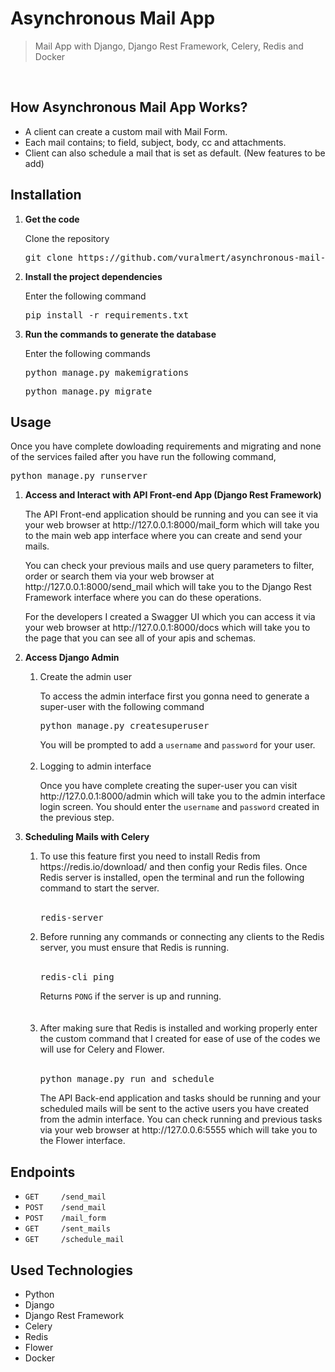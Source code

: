 <h1>Asynchronous Mail App</h1>
<blockquote>Mail App with Django, Django Rest Framework, Celery, Redis and Docker</blockquote>
<br>
<h2>How Asynchronous Mail App Works?</h2>
<ul>
<li>A client can create a custom mail with Mail Form.
<li>Each mail contains; to field, subject, body, cc and attachments.
<li>Client can also schedule a mail that is set as default. (New features to be add)
</ul>
<h2>Installation</h2>
<ol>
<li><b>Get the code</b>
<p>Clone the repository<pre>git clone https://github.com/vuralmert/asynchronous-mail-celery.git</pre></p>
<li><b>Install the project dependencies</b>
<p>Enter the following command<pre>pip install -r requirements.txt</pre></p>
<li><b>Run the commands to generate the database</b>
<p>Enter the following commands<pre>python manage.py makemigrations</pre><pre>python manage.py migrate</pre></p></ol>
<h2>Usage</h2>
<p>Once you have complete dowloading requirements and migrating and none of the services failed after you have run the following command,<pre>python manage.py runserver</pre>
<ol>
<li><b>Access and Interact with API Front-end App (Django Rest Framework)</b></li>
<p>The API Front-end application should be running and you can see it via your web browser at <a href="http://127.0.0.1:8000/mail_form/"></a>http://127.0.0.1:8000/mail_form which will take you to the main web app interface where
you can create and send your mails.</p>
<p>You can check your previous mails and use query parameters to filter, order or search them via your web browser at <a href="http://127.0.0.1:8000/send_mail/"></a>http://127.0.0.1:8000/send_mail which will take you to the Django Rest Framework interface where you can do these operations.</p>
<p>For the developers I created a Swagger UI which you can access it via your web browser at  <a href="http://127.0.0.1:8000/docs/"></a>http://127.0.0.1:8000/docs which will take you
to the page that you can see all of your apis and schemas.</p>
<li><b>Access Django Admin</b></li>
<ol>
<li>Create the admin user</li>
<p>To access the admin interface first you gonna need to generate a super-user with the following command<pre>python manage.py createsuperuser</pre>You will be prompted to add a <code>username</code> and <code>password</code> for your user.<br></br>
<li>Logging to admin interface</li>
<p>Once you have complete creating the super-user you can visit <a href="http://127.0.0.1:8000/admin/"></a>http://127.0.0.1:8000/admin which will take you to the admin interface login screen. You should enter the <code>username</code> and <code>password</code> created in the previous step.
</ol>
<li><b>Scheduling Mails with Celery</b></li>
<ol>
<li>To use this feature first you need to install Redis from <a href="https://redis.io/download/"></a>https://redis.io/download/ and then config your Redis files. Once Redis server is installed, open the terminal and run the following command to start the server.<br></br><pre>redis-server</pre></li>
<li>Before running any commands or connecting any clients to the Redis server, you must ensure that Redis is running.<br></br><pre>redis-cli ping</pre>Returns <code>PONG</code> if the server is up and running.</li><br></br>
<li>After making sure that Redis is installed and working properly enter the custom command that I created for ease of use of the codes we will use for Celery and Flower.<br></br><pre>python manage.py run_and_schedule</pre></li>
<p>The API Back-end application and tasks should be running and your scheduled mails will be sent to the active users you have created from the admin interface. You can check running and previous tasks via your web browser at <a href="http://127.0.0.6:5555/"></a>http://127.0.0.6:5555 which will take you to the Flower interface.</p> 
</ol></ol>
<h2>Endpoints</h2>
<ul>
<li><code>GET     /send_mail</code>
<li><code>POST    /send_mail</code>
<li><code>POST    /mail_form</code>
<li><code>GET     /sent_mails</code>
<li><code>GET     /schedule_mail</code>
</ul>
<h2>Used Technologies</h2>
<ul>
<li>Python
<li>Django
<li>Django Rest Framework
<li>Celery
<li>Redis
<li>Flower
<li>Docker
</ul>

